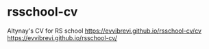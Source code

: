 # rsschool-cv
Altynay's CV for RS school
https://evvibrevi.github.io/rsschool-cv/cv
https://evvibrevi.github.io/rsschool-cv/